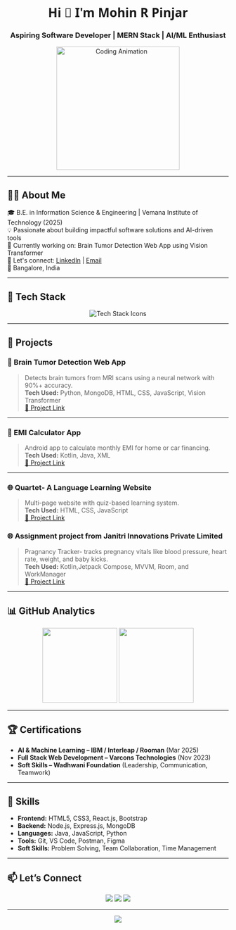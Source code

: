 <!-- Profile Header -->
<h1 align="center" style="font-family: 'Segoe UI', Tahoma, Geneva, Verdana, sans-serif;">Hi 👋 I'm Mohin R Pinjar</h1>
<h3 align="center">Aspiring Software Developer | MERN Stack | AI/ML Enthusiast</h3>

<p align="center">
  <img src="https://media.giphy.com/media/qgQUggAC3Pfv687qPC/giphy.gif" width="280" alt="Coding Animation">
</p>

---

## 👨‍💻 About Me

🎓 B.E. in Information Science & Engineering | Vemana Institute of Technology (2025)  
💡 Passionate about building impactful software solutions and AI-driven tools  
🚀 Currently working on: Brain Tumor Detection Web App using Vision Transformer  
💬 Let's connect: [LinkedIn](https://www.linkedin.com/in/mohinrpinjar) | [Email](mailto:mohinpinjar@gmail.com)  
📍 Bangalore, India  

---

## 🚀 Tech Stack

<p align="center">
  <img src="https://skillicons.dev/icons?i=html,css,js,react,nodejs,express,mongodb,mysql,java,python,kotlin&theme=light" alt="Tech Stack Icons" />
</p>

---

## 💼 Projects

### 🧠 Brain Tumor Detection Web App  
> Detects brain tumors from MRI scans using a neural network with 90%+ accuracy.  
**Tech Used:** Python, MongoDB, HTML, CSS, JavaScript, Vision Transformer  
[🔗 Project Link](https://github.com/mohinraju/Neural-Network-Powered-Brain-Detection-using-Machine-Learning)

---

### 📱 EMI Calculator App  
> Android app to calculate monthly EMI for home or car financing.  
**Tech Used:** Kotlin, Java, XML  
[🔗 Project Link](https://github.com/mohinraju/EMI-Calculator)

---

### 🌐 Quartet- A Language Learning Website  
> Multi-page website with quiz-based learning system.  
**Tech Used:** HTML, CSS, JavaScript  
[🔗 Project Link](https://github.com/mohinraju/Quartet)
> 
### 🌐 Assignment project from Janitri Innovations Private Limited  
> Pragnancy Tracker- tracks pregnancy vitals like blood pressure, heart rate, weight, and baby kicks.  
**Tech Used:** Kotlin,Jetpack Compose, MVVM, Room, and WorkManager  
[🔗 Project Link]( https://github.com/mohinraju/Assignment-project-Janitri-Innovations-Private-Limited-%5D(https://github.com/mohinraju/Assignment-project-Janitri-Innovations-Private-Limited-)  )
---

## 📊 GitHub Analytics

<p align="center">
  <img src="https://github-readme-stats.vercel.app/api?username=mohinraju&show_icons=true&theme=transparent&rank_icon=github&hide_border=true" height="170" />
  <img src="https://github-readme-stats.vercel.app/api/top-langs/?username=mohinraju&layout=compact&theme=transparent&hide_border=true" height="170" />
</p>

---

## 🏆 Certifications

- **AI & Machine Learning – IBM / Interleap / Rooman** (Mar 2025)  
- **Full Stack Web Development – Varcons Technologies** (Nov 2023)  
- **Soft Skills – Wadhwani Foundation** (Leadership, Communication, Teamwork)

---

## 🧠 Skills

- **Frontend:** HTML5, CSS3, React.js, Bootstrap  
- **Backend:** Node.js, Express.js, MongoDB  
- **Languages:** Java, JavaScript, Python  
- **Tools:** Git, VS Code, Postman, Figma  
- **Soft Skills:** Problem Solving, Team Collaboration, Time Management

---

## 📫 Let’s Connect

<p align="center">
  <a href="mailto:mohinpinjar@gmail.com"><img src="https://img.shields.io/badge/Email-D14836?style=for-the-badge&logo=gmail&logoColor=white"></a>
  <a href="https://www.linkedin.com/in/mohinrpinjar"><img src="https://img.shields.io/badge/LinkedIn-0A66C2?style=for-the-badge&logo=linkedin&logoColor=white"></a>
  <a href="tel:+917975158435"><img src="https://img.shields.io/badge/Phone-27AE60?style=for-the-badge&logo=whatsapp&logoColor=white"></a>
</p>

---

<p align="center">
  <img src="https://readme-typing-svg.herokuapp.com?font=Fira+Code&weight=600&size=20&pause=1000&color=1A9FFF&center=true&vCenter=true&lines=Building+Smart+Web+Apps+%F0%9F%9A%80;AI+%2B+Frontend+%3D+Powerful+Tools;Let's+Connect+and+Build+Together!">
</p>
